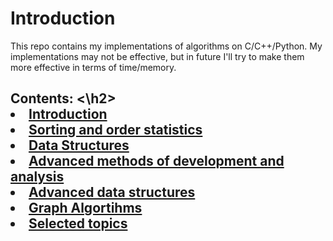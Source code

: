 # Introduction

This repo contains my implementations of algorithms on  C/C++/Python.
My implementations may not be effective, but in future I'll try to make them more effective in terms of time/memory.

<h2> Contents: <\h2>

<li> <a href = ""> Introduction
<li> <a href = ""> Sorting and order statistics
<li> <a href = ""> Data Structures
<li> <a href = ""> Advanced methods of development and analysis
<li> <a href = ""> Advanced data structures
<li> <a href = ""> Graph Algortihms
<li> <a href = ""> Selected topics
